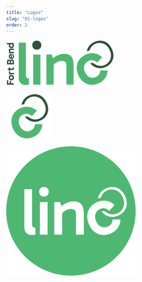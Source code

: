 ```yaml
---
title: "Logos"
slug: "01-logos"
order: 2
---
```


![](./images/linc-logo.svg)

![](./images/linc-logo--link.svg)

![](./images/linc-logo--bg.svg)